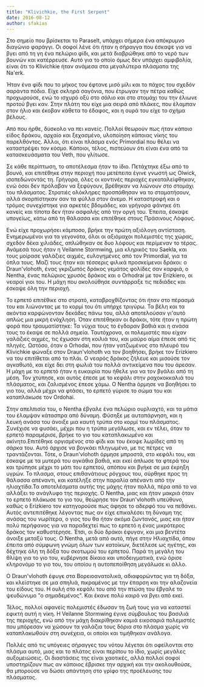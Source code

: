 ```yaml
---
title: "Klivichkie, the First Serpent"
date: 2016-08-12
author: sfakias
---
```





Στο σημείο που βρίσκεται το Paraselt, υπάρχει σήμερα ένα απόκρυμνο διαγώνιο
φαράγγι. Οι σοφοί λένε ότι ήταν η σήραγγα που έσκαψε για να βγει από τη γη ένα
πελώριο φίδι, και μετά διαβρώθηκε από το νερό των βουνών και κατέρρευσε. Αυτό
για το οποίο όμως δεν υπάρχει αμφιβολία, είναι ότι το Klivichkie ήταν ανάμεσα
στα μεγαλύτερα πλάσματα της Na'erk.





Ήταν ένα φίδι που το μήκος του έφτανε μισό μίλι και το πάχος του σχεδόν
σαράντα πόδια. Είχε σκληρά σαγόνια, που έτρωγαν την πέτρα καθώς προχωρούσε,
ενώ το ισχυρό οξύ στο σάλιο και στο στομάχι του την έλιωνε προτού βγει καν.
Στην πλάτη του είχε μια σειρά από πλάκες, που έλαμπαν στον ήλιο και έκοβαν
κάθετα το έδαφος, και η ουρά του είχε το σχήμα βέλους.





Από που ήρθε, δύσκολο να πει κανείς. Πολλοί θεωρούν πως ήταν κάποιο είδος
δράκου, αρχαίο και ξεχασμένο, υλοποίηση κάποιας νίκης του παρελθόντος. Άλλοι,
ότι είναι πλάσμα ενός Primordial που θέλει να καταστρέψει τον κόσμο. Κάποιοι,
τέλος, πιστεύουν ότι είναι ένα από τα κατασκευάσματα του Veth, που γλίτωσε.





Σε κάθε περίπτωση, το αποτέλεσμα ήταν το ίδιο. Πετάχτηκε έξω από το βουνό, και
επιτέθηκε στην περιοχή που μετέπειτα έγινε γνωστή ως Olwick, ισοπεδώνοντάς τη.
Γρήγορα, όλες οι κοντινές περιοχές εγκαταλείφθηκαν, ενώ όσοι δεν πρόλαβαν να
ξεφύγουν, βρέθηκαν να λιώνουν στο στομάχι του πλάσματος. Στρατιές ολόκληρες
προσπάθησαν να το σταματήσουν, αλλά σκορπίστηκαν σαν τα φύλλα στον άνεμο. Η
καταστροφή και ο τρόμος συνεχίστηκε για αρκετές βδομάδες, και γρήγορα φάνηκε
ότι κανείς και τίποτα δεν ήταν ασφαλής από την οργή του. Έπειτα, έσκαψε
υπογείως, κάτω από τη θάλασσα και επιτέθηκε στους Πράσινους Λόφους.





Ενώ είχε προχωρήσει κάμποσο, βρήκε την πρώτη αξιόλογη αντίσταση. Ενημερωμένοι
για τα γεγονότα, όλοι οι αξιόμαχοι πολεμιστές της χώρας, σχεδόν δέκα χιλιάδες,
απλώθηκαν σε δυο λόφους και περίμεναν το τέρας. Ανάμεσά τους ήταν η Veilanne
Stοrmwing, μια κληρικός του Saekla, και τους μοίρασε γαλάζιες αιχμές,
ευλογημένες από τον Primordial, για τα όπλα τους. Μαζί τους ήταν και τέσσερις
φιλικά προσκείμενοι δράκοι: o Draun'vlohoth, ένας γκριζωπός δράκος γεμάτος
φολίδες σαν καρφιά, ο Nentha, ένας πελώριος χρυσός δράκος και ο Orhodrai με
τον Erizkiero, οι νεαροί γιοι του. Η μάχη που ακολούθησε συντάρραξε τις
πεδιάδες και έσκαψε όλη την περιοχή.





To ερπετό επιτέθικε στο στρατό, καταβροχθίζοντας ότι ήταν στο πέρασμά του και
λιώνοντας με το κορμί του ότι υπήρχε τριγύρω. Τα βέλη και τα ακόντια
καρφώνονταν δεκάδες πάνω του, αλλά αποτελούσαν γι'αυτό απλώς μια μικρή
ενόχληση. Όταν επιτέθηκαν οι δράκοι, τότε ήταν η πρώτη φορά που τραυματίστηκε:
Τα νύχια τους το έγδαραν βαθιά και η ανάσα τους το έκαψε σε πολλά σημεία.
Ταυτόχρονα, οι πολεμιστές που είχαν γαλάζιες αιχμές, τις έχωσαν στη κοιλιά
του, και μαύρο αίμα έπεσε από τις πληγές. Ωστόσο, όταν ο Orhodai, που ήταν
γατζωμένος στο πλευρό του Klivichkie φώναξε στον Draun'vlohoth να τον
βοηθήσει, βρήκε τον Erizkiero να του επιτίθεται από το πλάι. Ο νεαρός δράκος
ζήλευε και μισούσε τον αγκαθωτό, και είχε δει στη φωλιά του πολλά αντικείμενα
που του άρεσαν. Η μάχη με το ερπετό ήταν η ευκαιρία που ήθελε για να τον
βγάλει από τη μέση. Τον χτύπησε, και αυτός έπεσε με το κεφάλι στην
ραχοκοκκαλιά του πλάσματος, και ζαλισμένος έπεσε χάμω. Ο Nentha όρμησε να
βοηθήσει το γιο του, αλλά μέχρι να φτάσει, το ερπετό γύρισε το σώμα του και
καταπλάκωσε τον Ordohai.



Στην απελπισία του, ο Nentha έβγαλε ένα πελώριο ουρλιαχτό, και τα μάτια του
έλαμψαν κάτασπρα από δύναμη. Φύσηξε με αυταπάρνηση, και η λευκή ανάσα του
άνοιξε μια καυτή τρύπα στο κορμί του πλάσματος. Συνέχισε να φυσάει, μέχρι που
η τρύπα μεγάλωσε, και εν τέλει, όταν το ερπετό παραμέρισε, βρήκε το γιο του
καταπλακωμένο και ακίνητο.Επιτέθηκε οργισμένος στο φίδι και του έκοψε λωρίδες
από τη σάρκα του. Αυτό άρχισε να βογκάει πληγωμένο, με τις πέτρες να
τραντάζονται. Τότε, ο Draun'vlohoth όρμησε μπροστά, στο κεφάλι του, και έσκαψε
με τα μυτερά του αγκάθια βαθιά, και εκεί άπλωσε τα φτερά του και τρύπησε μέχρι
το μάτι του ερπετού, απόπου και βγήκε σε μια έκρηξη υγρών. To πλασμα, στους
επιθανάτιους ρόγχους του, σύρθηκε προς τη θάλασσα απέναντι, και κατέληξε στην
παραλία απέναντι από την ηλιαχτίδα.Τα αποτελέσματα αυτής της μάχης ήταν πολλά,
πέρα από το να αλλάξει το ανάγλυφο της περιοχής. Ο Nentha, μιας και ήταν
μακριά όταν το ερπετό πλάκωσε το γιο του, θεώρησε τον Draun'vlohoth υπεύθυνο,
καθώς ο Erizkiero τον κατηγορούσε πως άφησε το αδερφό του να πεθάνει. Αυτός
αντεπιτέθηκε λέγοντας πως αν είχε επικαλέσει τη δύναμη της ανάσας του
νωρίτερα, ο γιος του θα ήταν ακόμα ζωντανός, μιας και ήταν πολύ περήφανος για
να παραδεχτεί πως το ερπετό η ένας μικρότερος δράκος τον καθυστέρησε. Έτσι, οι
δύο δράκοι έφυγαν, και μια βεντέτα άνοιξε μεταξύ τους. Ο Nentha, μετά από
αυτό, πήγε στην Ηλιαχτίδα, όπου έπειτα από σύμφωνη γνώμη όλων των κατοίκων,
διετέλεσε ως ηγέτης, και δέχτηκε όλη τη δόξα του σκοτωμού του ερπετού. Παρά τη
μεγάλη του θλίψη για το γιο του, κυβέρνησε δίκαια και υποδειγματικά, ενώ όρισε
κληρονόμο το γιο του, του οποίου η αυτοπεποίθηση μεγάλωσε κι άλλο.



O Draun'vlohoth έφυγε στα Βορειοανατολικά, αδιαφορώντας για τη δόξα, και
κλείστηκε σε μια σπηλιά, πικραμένος με την έπαρση και την αλαζονεία του είδους
του. Η ουλή στο κεφάλι του από την πτώση του έβγαλε το ψευδώνυμο "ο
σημαδεμένος". Και έκανε πολύ καιρό να βγει από εκεί.



Τέλος, πολλοί αφανείς πολεμιστές έδωσαν τη ζωή τους για να καταστεί εφικτή
αυτή η νίκη. Η Veilanne Stοrmwing έγινε σύμβουλος του βασιλιά της περιοχής,
ενώ από την μάχη διακρίθηκαν καμιά εικοσαριά πολεμιστές που μπόρεσαν να χώσουν
τα γαλάζια τους δόρια στο πλάσμα χωρίς να καταπλακωθούν στη συνέχεια, οι
οποίοι και τιμήθηκαν ανάλογα.



Πολλές από τις υπόγειες σήραγγες του νότου λέγεται ότι οφείλονται στο πλάσμα
αυτό, μιας και το πλάτος είναι περίπου το ίδιο, χωρίς μεγάλες αυξομειώσεις. Οι
διαστάσεις της είναι χαοτικές, αλλά πολλοί σοφοί υποστηρίζουν πως αν κάποιος
έβρισκε την αρχική και την ακολουθούσε, θα μπορούσε να δώσει απάντηση στο
γρίφο της προέλευσης του πλάσματος.

